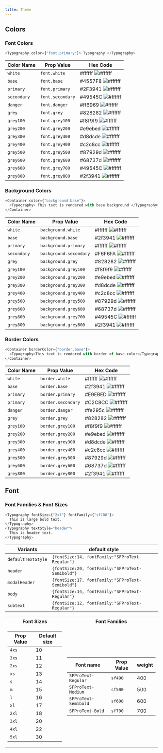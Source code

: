```yaml
---
title: Theme
---
```


## Colors

### Font Colors

```js
<Typography color={"font.primary"}> Typography </Typography>
```

| Color Name  | Prop Value       | Hex Code                                                      |
| ----------- | ---------------- | ------------------------------------------------------------- |
| `white`     | `font.white`     | #ffffff ![#ffffff](https://fakeimg.pl/40x12/ffffff/?text=%20) |
| `base`      | `font.base`      | #4557F8 ![#ffffff](https://fakeimg.pl/40x12/2f3941/?text=%20) |
| `primary`   | `font.primary`   | #2F3941 ![#ffffff](https://fakeimg.pl/40x12/1b1f23/?text=%20) |
| `secondary` | `font.secondary` | #49545C ![#ffffff](https://fakeimg.pl/40x12/828282/?text=%20) |
| `danger`    | `font.danger`    | #ff6969 ![#ffffff](https://fakeimg.pl/40x12/fe295c/?text=%20) |
| `grey`      | `font.grey`      | #828282 ![#ffffff](https://fakeimg.pl/40x12/828282/?text=%20) |
| `grey100`   | `font.grey100`   | #f8f9f9 ![#ffffff](https://fakeimg.pl/40x12/f8f9f9/?text=%20) |
| `grey200`   | `font.grey200`   | #e9ebed ![#ffffff](https://fakeimg.pl/40x12/e9ebed/?text=%20) |
| `grey300`   | `font.grey300`   | #d8dcde ![#ffffff](https://fakeimg.pl/40x12/d8dcde/?text=%20) |
| `grey400`   | `font.grey400`   | #c2c8cc ![#ffffff](https://fakeimg.pl/40x12/c2c8cc/?text=%20) |
| `grey500`   | `font.grey500`   | #87929d ![#ffffff](https://fakeimg.pl/40x12/87929d/?text=%20) |
| `grey600`   | `font.grey600`   | #68737d ![#ffffff](https://fakeimg.pl/40x12/68737d/?text=%20) |
| `grey600`   | `font.grey700`   | #49545C ![#ffffff](https://fakeimg.pl/40x12/68737d/?text=%20) |
| `grey800`   | `font.grey800`   | #2f3941 ![#ffffff](https://fakeimg.pl/40x12/2f3941/?text=%20) |

### Background Colors

```js
<Container color={"background.base"}>
  <Typography> This text is rendered with base background </Typography>
</Container>
```

| Color Name  | Prop Value             | Hex Code                                                      |
| ----------- | ---------------------- | ------------------------------------------------------------- |
| `white`     | `background.white`     | #ffffff ![#ffffff](https://fakeimg.pl/40x12/ffffff/?text=%20) |
| `base`      | `background.base`      | #2f3941 ![#ffffff](https://fakeimg.pl/40x12/2f3941/?text=%20) |
| `primary`   | `background.primary`   | #ffffff ![#ffffff](https://fakeimg.pl/40x12/ffffff/?text=%20) |
| `secondary` | `background.secondary` | #F6F6FA ![#ffffff](https://fakeimg.pl/40x12/e9ebed/?text=%20) |
| `grey`      | `background.grey`      | #828282 ![#ffffff](https://fakeimg.pl/40x12/828282/?text=%20) |
| `grey100`   | `background.grey100`   | #f8f9f9 ![#ffffff](https://fakeimg.pl/40x12/f8f9f9/?text=%20) |
| `grey200`   | `background.grey200`   | #e9ebed ![#ffffff](https://fakeimg.pl/40x12/e9ebed/?text=%20) |
| `grey300`   | `background.grey300`   | #d8dcde ![#ffffff](https://fakeimg.pl/40x12/d8dcde/?text=%20) |
| `grey400`   | `background.grey400`   | #c2c8cc ![#ffffff](https://fakeimg.pl/40x12/c2c8cc/?text=%20) |
| `grey500`   | `background.grey500`   | #87929d ![#ffffff](https://fakeimg.pl/40x12/87929d/?text=%20) |
| `grey600`   | `background.grey600`   | #68737d ![#ffffff](https://fakeimg.pl/40x12/68737d/?text=%20) |
| `grey800`   | `background.grey700`   | #49545C ![#ffffff](https://fakeimg.pl/40x12/2f3941/?text=%20) |
| `grey800`   | `background.grey800`   | #2f3941 ![#ffffff](https://fakeimg.pl/40x12/2f3941/?text=%20) |

### Border Colors

```js
<Container borderColor={"border.base"}>
  <Typography>This text is rendered with border of base color</Typography>
</Container>
```

| Color Name | Prop Value         | Hex Code                                                      |
| ---------- | ------------------ | ------------------------------------------------------------- |
| `white`    | `border.white`     | #ffffff ![#ffffff](https://fakeimg.pl/40x12/ffffff/?text=%20) |
| `base`     | `border.base`      | #2f3941 ![#ffffff](https://fakeimg.pl/40x12/2f3941/?text=%20) |
| `primary`  | `border.primary`   | #E9EBED ![#ffffff](https://fakeimg.pl/40x12/e4e4e7/?text=%20) |
| `primary`  | `border.secondary` | #C2C8CC ![#ffffff](https://fakeimg.pl/40x12/e4e4e7/?text=%20) |
| `danger`   | `border.danger`    | #fe295c ![#ffffff](https://fakeimg.pl/40x12/fe295c/?text=%20) |
| `grey`     | `border.grey`      | #828282 ![#ffffff](https://fakeimg.pl/40x12/828282/?text=%20) |
| `grey100`  | `border.grey100`   | #f8f9f9 ![#ffffff](https://fakeimg.pl/40x12/f8f9f9/?text=%20) |
| `grey200`  | `border.grey200`   | #e9ebed ![#ffffff](https://fakeimg.pl/40x12/e9ebed/?text=%20) |
| `grey300`  | `border.grey300`   | #d8dcde ![#ffffff](https://fakeimg.pl/40x12/d8dcde/?text=%20) |
| `grey400`  | `border.grey400`   | #c2c8cc ![#ffffff](https://fakeimg.pl/40x12/c2c8cc/?text=%20) |
| `grey500`  | `border.grey500`   | #87929d ![#ffffff](https://fakeimg.pl/40x12/87929d/?text=%20) |
| `grey600`  | `border.grey600`   | #68737d ![#ffffff](https://fakeimg.pl/40x12/68737d/?text=%20) |
| `grey800`  | `border.grey800`   | #2f3941 ![#ffffff](https://fakeimg.pl/40x12/2f3941/?text=%20) |

## Font

### Font Families & Font Sizes

```js
<Typography fontSize={"2xl"} fontFamily={"sf700"}>
  This is large bold text.
</Typography>
<Typography textStyle="header">
  This is header text.
</Typography>
```

| Variants  | default style                               |
| --------- | ------------------------------------------- |
| `defaultTextStyle`  | `{fontSize:14, fontFamily:"SFProText-Regular"}`    |
| `header`  | `{fontSize:20, fontFamily:"SFProText-Semibold"}`    |
| `modalHeader`  | `{fontSize:17, fontFamily:"SFProText-Semibold"}`    |
| `body`    | `{fontSize:14, fontFamily:"SFProText-Regular"}` |
| `subtext` | `{fontSize:12, fontFamily:"SFProText-Regular"}` |

<table>
  <tr>
    <th>Font Sizes</th>
    <th>Font Families</th>
  </tr>
    <tr>
  </td><td>

| Prop Value | Default size |
| ---------- | ------------ |
| `4xs`      | 10           |
| `3xs`      | 11           |
| `2xs`      | 12           |
| `xs`       | 13           |
| `s`        | 14           |
| `m`        | 15           |
| `l`        | 16           |
| `xl`       | 17           |
| `2xl`      | 18           |
| `3xl`      | 20           |
| `4xl`      | 22           |
| `5xl`      | 30           |

</td><td>

| Font name            | Prop Value | weight |
| -------------------- | ---------- | ------ |
| `SFProText-Regular`  | `sf400`    | 400    |
| `SFProText-Medium`   | `sf500`    | 500    |
| `SFProText-Semibold` | `sf600`    | 600    |
| `SFProText-Bold`     | `sf700`    | 700    |

</td></tr> </table>
